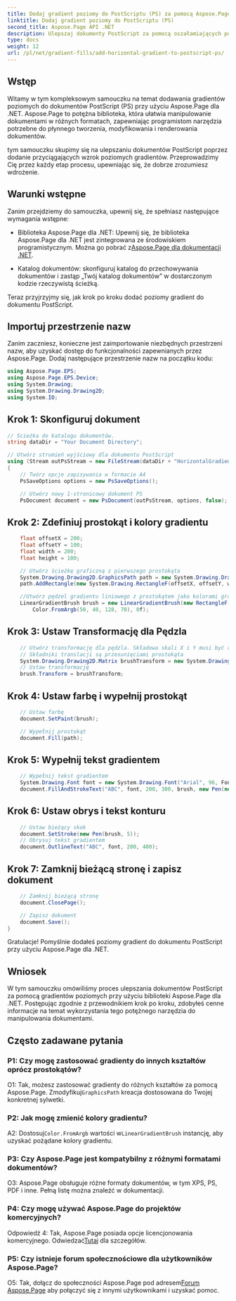 ```yaml
---
title: Dodaj gradient poziomy do PostScriptu (PS) za pomocą Aspose.Page
linktitle: Dodaj gradient poziomy do PostScriptu (PS)
second_title: Aspose.Page API .NET
description: Ulepszaj dokumenty PostScript za pomocą oszałamiających poziomych gradientów za pomocą Aspose.Page dla .NET. Postępuj zgodnie z naszym samouczkiem krok po kroku, aby zapewnić bezproblemową implementację.
type: docs
weight: 12
url: /pl/net/gradient-fills/add-horizontal-gradient-to-postscript-ps/
---
```

## Wstęp

Witamy w tym kompleksowym samouczku na temat dodawania gradientów poziomych do dokumentów PostScript (PS) przy użyciu Aspose.Page dla .NET. Aspose.Page to potężna biblioteka, która ułatwia manipulowanie dokumentami w różnych formatach, zapewniając programistom narzędzia potrzebne do płynnego tworzenia, modyfikowania i renderowania dokumentów.

tym samouczku skupimy się na ulepszaniu dokumentów PostScript poprzez dodanie przyciągających wzrok poziomych gradientów. Przeprowadzimy Cię przez każdy etap procesu, upewniając się, że dobrze zrozumiesz wdrożenie.

## Warunki wstępne

Zanim przejdziemy do samouczka, upewnij się, że spełniasz następujące wymagania wstępne:

-  Biblioteka Aspose.Page dla .NET: Upewnij się, że biblioteka Aspose.Page dla .NET jest zintegrowana ze środowiskiem programistycznym. Można go pobrać z[Aspose.Page dla dokumentacji .NET](https://reference.aspose.com/page/net/).

- Katalog dokumentów: skonfiguruj katalog do przechowywania dokumentów i zastąp „Twój katalog dokumentów” w dostarczonym kodzie rzeczywistą ścieżką.

Teraz przyjrzyjmy się, jak krok po kroku dodać poziomy gradient do dokumentu PostScript.

## Importuj przestrzenie nazw

Zanim zaczniesz, konieczne jest zaimportowanie niezbędnych przestrzeni nazw, aby uzyskać dostęp do funkcjonalności zapewnianych przez Aspose.Page. Dodaj następujące przestrzenie nazw na początku kodu:

```csharp
using Aspose.Page.EPS;
using Aspose.Page.EPS.Device;
using System.Drawing;
using System.Drawing.Drawing2D;
using System.IO;
```

## Krok 1: Skonfiguruj dokument

```csharp
// Ścieżka do katalogu dokumentów.
string dataDir = "Your Document Directory";

// Utwórz strumień wyjściowy dla dokumentu PostScript
using (Stream outPsStream = new FileStream(dataDir + "HorizontalGradient_outPS.ps", FileMode.Create))
{
    // Twórz opcje zapisywania w formacie A4
    PsSaveOptions options = new PsSaveOptions();

    // Utwórz nowy 1-stronicowy dokument PS
    PsDocument document = new PsDocument(outPsStream, options, false);
```

## Krok 2: Zdefiniuj prostokąt i kolory gradientu

```csharp
    float offsetX = 200;
    float offsetY = 100;
    float width = 200;
    float height = 100;

    // Utwórz ścieżkę graficzną z pierwszego prostokąta
    System.Drawing.Drawing2D.GraphicsPath path = new System.Drawing.Drawing2D.GraphicsPath();
    path.AddRectangle(new System.Drawing.RectangleF(offsetX, offsetY, width, height));

    //Utwórz pędzel gradientu liniowego z prostokątem jako kolorami granic, początkowymi i końcowymi
    LinearGradientBrush brush = new LinearGradientBrush(new RectangleF(0, 0, width, height), Color.FromArgb(150, 0, 0, 0),
        Color.FromArgb(50, 40, 128, 70), 0f);
```

## Krok 3: Ustaw Transformację dla Pędzla

```csharp
    // Utwórz transformację dla pędzla. Składowa skali X i Y musi być równa odpowiednio szerokości i wysokości prostokąta.
    // Składniki translacji są przesunięciami prostokąta
    System.Drawing.Drawing2D.Matrix brushTransform = new System.Drawing.Drawing2D.Matrix(width, 0, 0, height, offsetX, offsetY);
    // Ustaw transformację
    brush.Transform = brushTransform;
```

## Krok 4: Ustaw farbę i wypełnij prostokąt

```csharp
    // Ustaw farbę
    document.SetPaint(brush);

    // Wypełnij prostokąt
    document.Fill(path);
```

## Krok 5: Wypełnij tekst gradientem

```csharp
    // Wypełnij tekst gradientem
    System.Drawing.Font font = new System.Drawing.Font("Arial", 96, FontStyle.Bold);
    document.FillAndStrokeText("ABC", font, 200, 300, brush, new Pen(new SolidBrush(Color.Black), 2));
```

## Krok 6: Ustaw obrys i tekst konturu

```csharp
    // Ustaw bieżący skok
    document.SetStroke(new Pen(brush, 5));
    // Obrysuj tekst gradientem
    document.OutlineText("ABC", font, 200, 400);
```

## Krok 7: Zamknij bieżącą stronę i zapisz dokument

```csharp
    // Zamknij bieżącą stronę
    document.ClosePage();

    // Zapisz dokument
    document.Save();
}
```

Gratulacje! Pomyślnie dodałeś poziomy gradient do dokumentu PostScript przy użyciu Aspose.Page dla .NET.

## Wniosek

W tym samouczku omówiliśmy proces ulepszania dokumentów PostScript za pomocą gradientów poziomych przy użyciu biblioteki Aspose.Page dla .NET. Postępując zgodnie z przewodnikiem krok po kroku, zdobyłeś cenne informacje na temat wykorzystania tego potężnego narzędzia do manipulowania dokumentami.

## Często zadawane pytania

### P1: Czy mogę zastosować gradienty do innych kształtów oprócz prostokątów?

 O1: Tak, możesz zastosować gradienty do różnych kształtów za pomocą Aspose.Page. Zmodyfikuj`GraphicsPath` kreacja dostosowana do Twojej konkretnej sylwetki.

### P2: Jak mogę zmienić kolory gradientu?

 A2: Dostosuj`Color.FromArgb` wartości w`LinearGradientBrush` instancję, aby uzyskać pożądane kolory gradientu.

### P3: Czy Aspose.Page jest kompatybilny z różnymi formatami dokumentów?

O3: Aspose.Page obsługuje różne formaty dokumentów, w tym XPS, PS, PDF i inne. Pełną listę można znaleźć w dokumentacji.

### P4: Czy mogę używać Aspose.Page do projektów komercyjnych?

 Odpowiedź 4: Tak, Aspose.Page posiada opcje licencjonowania komercyjnego. Odwiedzać[Tutaj](https://purchase.aspose.com/buy) dla szczegółów.

### P5: Czy istnieje forum społecznościowe dla użytkowników Aspose.Page?

 O5: Tak, dołącz do społeczności Aspose.Page pod adresem[Forum Aspose.Page](https://forum.aspose.com/c/page/39) aby połączyć się z innymi użytkownikami i uzyskać pomoc.